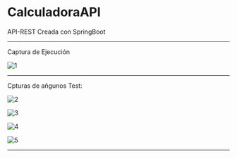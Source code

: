 # CalculadoraAPI
API-REST Creada con SpringBoot

---

Captura de Ejecución

![1](https://user-images.githubusercontent.com/50584963/228122890-e1deb50a-e4d4-4925-879a-e5d3bcfbca32.png)

---

Cpturas de añgunos Test:

![2](https://user-images.githubusercontent.com/50584963/228123481-2c22fdc4-317c-472d-acb5-88d714e9841c.png)

![3](https://user-images.githubusercontent.com/50584963/228123488-fbae9728-d6d9-4bdf-a65e-d2ce799a58ba.png)

![4](https://user-images.githubusercontent.com/50584963/228123496-22593ac0-edc8-4be9-9030-ee752e65727b.png)

![5](https://user-images.githubusercontent.com/50584963/228123504-b7e4891f-d3de-480c-a410-366c2fb2520d.png)


---
